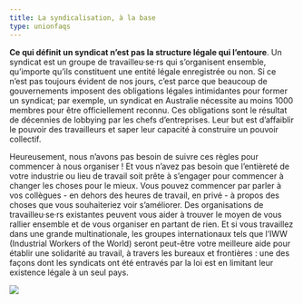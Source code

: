 ```yaml
---
title: La syndicalisation, à la base
type: unionfaqs
---
```

**Ce qui définit un syndicat n’est pas la structure légale qui l’entoure**. Un syndicat est un groupe de travailleu·se·rs qui s’organisent ensemble, qu’importe qu’ils constituent une entité légale enregistrée ou non. Si ce n’est pas toujours évident de nos jours, c’est parce que beaucoup de gouvernements imposent des obligations légales intimidantes pour former un syndicat; par exemple, un syndicat en Australie nécessite au moins 1000 membres pour être officiellement reconnu. Ces obligations sont le résultat de décennies de lobbying par les chefs d’entreprises. Leur but est d’affaiblir le pouvoir des travailleurs et saper leur capacité à construire un pouvoir collectif.

Heureusement, nous n’avons pas besoin de suivre ces règles pour commencer à nous organiser ! Et vous n’avez pas besoin que l’entièreté de votre industrie ou lieu de travail soit prête à s’engager pour commencer à changer les choses pour le mieux. Vous pouvez commencer par parler à vos collègues - en dehors des heures de travail, en privé - à propos des choses que vous souhaiteriez voir s’améliorer. Des organisations de travailleu·se·rs existantes peuvent vous aider à trouver le moyen de vous rallier ensemble et de vous organiser en partant de rien. Et si vous travaillez dans une grande multinationale, les groupes internationaux tels que l’IWW (Industrial Workers of the World) seront peut-être votre meilleure aide pour établir une solidarité au travail, à travers les bureaux et frontières : une des façons dont les syndicats ont été entravés par la loi est en limitant leur existence légale à un seul pays.

<div class="md-img off-1">
<img
  src="/images/faqs/pikmin.png"
/></div>
